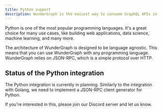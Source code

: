 ```yaml
---
title: Python support
description: WunderGraph is the easiest way to consume GraphQL APIs in Python.
---
```


Python is one of the most popular programming languages.
It's a great choice for many use cases, like building web applications, data science, machine learning, and many more.

The architecture of WunderGraph is designed to be language agnostic.
This means that you can use WunderGraph with any programming language.
WunderGraph relies on JSON-RPC, which is a simple protocol over HTTP.

## Status of the Python integration

The Python integration is currently in planning.
Similarly to the integration with Golang,
we need to implement a JSON-RPC client generator for Python.

If you're interested in this, please join our Discord server and let us know.
